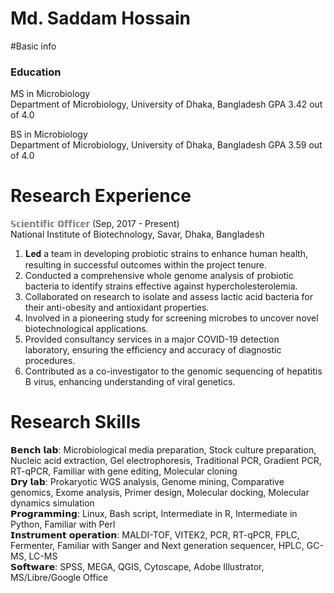 # Md. Saddam Hossain
#Basic info
### Education
MS in Microbiology                                                             
Department of Microbiology,
University of Dhaka, Bangladesh
GPA 3.42 out of 4.0

BS in Microbiology                                                             
Department of Microbiology,
University of Dhaka, Bangladesh
GPA 3.59 out of 4.0
# Research Experience
𝕊𝕔𝕚𝕖𝕟𝕥𝕚𝕗𝕚𝕔 𝕆𝕗𝕗𝕚𝕔𝕖𝕣 (Sep, 2017 - Present)                                             
National Institute of Biotechnology, Savar, Dhaka, Bangladesh

  1. 𝐋𝐞𝐝 a team in developing probiotic strains to enhance human health, resulting in successful outcomes within the project tenure.                        
  2. Conducted a comprehensive whole genome analysis of probiotic bacteria to identify strains effective against hypercholesterolemia.                    
  3. Collaborated on research to isolate and assess lactic acid bacteria for their anti-obesity and antioxidant properties.              
  4. Involved in a pioneering study for screening microbes to uncover novel biotechnological applications.                  
  5. Provided consultancy services in a major COVID-19 detection laboratory, ensuring the efficiency and accuracy of diagnostic procedures.            
  6. Contributed as a co-investigator to the genomic sequencing of hepatitis B virus, enhancing understanding of viral genetics.              
# Research Skills
𝗕𝗲𝗻𝗰𝗵 𝗹𝗮𝗯: Microbiological media preparation, Stock culture preparation, Nucleic acid extraction, Gel electrophoresis, Traditional PCR, Gradient PCR, RT-qPCR, Familiar with gene editing, Molecular cloning  
𝗗𝗿𝘆 𝗹𝗮𝗯: Prokaryotic WGS analysis, Genome mining, Comparative genomics, Exome analysis, Primer design, Molecular docking, Molecular dynamics simulation  
𝗣𝗿𝗼𝗴𝗿𝗮𝗺𝗺𝗶𝗻𝗴: Linux, Bash script, Intermediate in R, Intermediate in Python, Familiar with Perl  
𝗜𝗻𝘀𝘁𝗿𝘂𝗺𝗲𝗻𝘁 𝗼𝗽𝗲𝗿𝗮𝘁𝗶𝗼𝗻: MALDI-TOF, VITEK2, PCR, RT-qPCR, FPLC, Fermenter, Familiar with Sanger and Next generation sequencer, HPLC, GC-MS, LC-MS  
𝗦𝗼𝗳𝘁𝘄𝗮𝗿𝗲: SPSS, MEGA, QGIS, Cytoscape, Adobe Illustrator, MS/Libre/Google Office
